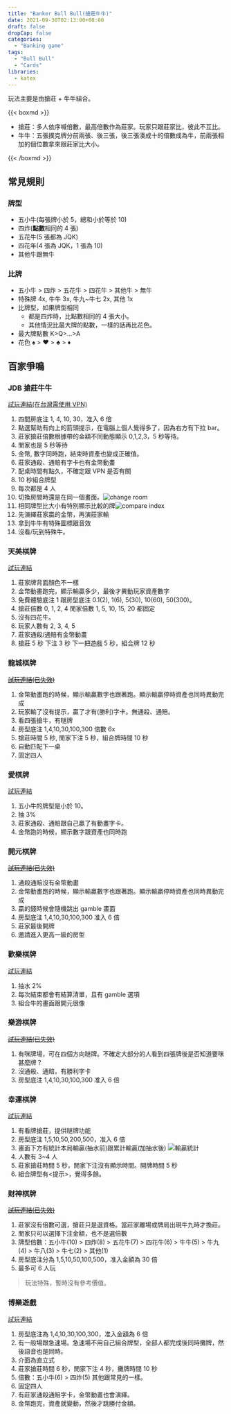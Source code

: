 ```yaml
---
title: "Banker Bull Bull(搶莊牛牛)"
date: 2021-09-30T02:13:00+08:00
draft: false
dropCap: false
categories:
  - "Banking game"
tags:
  - "Bull Bull"
  - "Cards"
libraries:
  - katex
---
```


玩法主要是由搶莊 + 牛牛組合。

{{< boxmd >}}

- 搶莊：多人依序喊倍數，最高倍數作為莊家。玩家只跟莊家比，彼此不互比。
- 牛牛：五張撲克牌分前兩張、後三張，後三張湊成十的倍數成為牛，前兩張相加的個位數拿來跟莊家比大小。

{{< /boxmd >}}

<!--more-->

## 常見規則

### 牌型

- 五小牛(每張牌小於 5，總和小於等於 10)
- 四炸(**點數**相同的 4 張)
- 五花牛(5 張都為 JQK)
- 四花年(4 張為 JQK，1 張為 10)
- 其他牛跟無牛

### 比牌

- 五小牛 > 四炸 > 五花牛 > 四花牛 > 其他牛 > 無牛
- 特殊牌 4x, 牛牛 3x, 牛九~牛七 2x, 其他 1x
- 比牌型，如果牌型相同
  - 都是四炸時，比點數相同的 4 張大小。
  - 其他情況比最大牌的點數，一樣的話再比花色。
- 最大牌點數 K>Q>...>A
- 花色 :spades: > :hearts: > :clubs: > :diamonds:

## 百家爭鳴

### JDB 搶莊牛牛

[試玩連結(在台灣需使用 VPN)](https://www.jdbgaming.com/tw/game/%E6%A3%8B%E7%89%8C/%E6%90%B6%E8%8E%8A%E7%89%9B%E7%89%9B2)

1. 四間房底注 1, 4, 10, 30，准入 6 倍
2. 點選幫助有向上的箭頭提示，在電腦上個人覺得多了，因為右方有下拉 bar。
3. 莊家搶莊倍數根據帶的金額不同動態顯示 0,1,2,3，5 秒等待。
4. 閒家也是 5 秒等待
5. 金幣, 數字同時跑，結束時資產也變成正確值。
6. 莊家通殺、通賠有字卡也有金幣動畫
7. 配桌時間有點久，不確定跟 VPN 是否有關
8. 10 秒組合牌型
9. 每次都是 4 人
10. 切換房間時還是在同一個畫面。![change room](https://i.imgur.com/c9UUrf0.jpg)
11. 相同牌型比大小有特別顯示比較的牌![compare index](https://i.imgur.com/I7JW8Gf.jpg)
12. 先演繹莊家贏的金幣，再演莊家輸
13. 拿到牛牛有特殊圖標跟音效
14. 沒看/玩到特殊牛。

### 天美棋牌

[試玩連結](http://show.tm-gaming.com/poker.html)

1. 莊家牌背面顏色不一樣
2. 金幣動畫跑完，顯示輸贏多少，最後才異動玩家資產數字
3. 免費體驗底注 1 跟房型底注 0.1(2), 1(6), 5(30), 10(60), 50(300)。
4. 搶莊倍數 0, 1, 2, 4 閒家倍數 1, 5, 10, 15, 20 都固定
5. 沒有四花牛。
6. 玩家人數有 2, 3, 4, 5
7. 莊家通殺/通賠有金幣動畫
8. 搶莊 5 秒 下注 3 秒 下一把遊戲 5 秒，組合牌 12 秒

### 龍城棋牌

~~[試玩連結(已失效)](http://play.lc218.com/)~~

1. 金幣動畫跑的時候，顯示輸贏數字也跟著跑。顯示輸贏停時資產也同時異動完成
2. 玩家輸了沒有提示，贏了才有(勝利)字卡。無通殺、通賠。
3. 看四張搶牛，有瞇牌
4. 房型底注 1,4,10,30,100,300 倍數 6x
5. 搶莊時間 5 秒, 閒家下注 5 秒，組合牌時間 10 秒
6. 自動匹配下一桌
7. 固定四人

### 愛棋牌

[試玩連結](https://www.aiqp001.com/)

1. 五小牛的牌型是小於 10。
2. 抽 3%
3. 莊家通殺、通賠跟自己贏了有動畫字卡。
4. 金幣跑的時候，顯示數字跟資產也同時跑

### 開元棋牌

~~[試玩連結(已失效)](https://play.ky206.com/)~~

1. 通殺通賠沒有金幣動畫
2. 金幣動畫跑的時候，顯示輸贏數字也跟著跑。顯示輸贏停時資產也同時異動完成
3. 贏的錢時候會隨機跳出 gamble 畫面
4. 房型底注 1,4,10,30,100,300 准入 6 倍
5. 莊家最後開牌
6. 邀請進入更高一級的房型

### 歡樂棋牌

[試玩連結](https://huanlegame.com/index.html)

1. 抽水 2%
2. 每次結束都會有結算清單，且有 gamble 選項
3. 組合牛的畫面跟開元很像

### 樂游棋牌

~~[試玩連結(已失效)](https://demo.leg666.com/)~~

1. 有咪牌場，可在四個方向瞇牌。不確定大部分的人看到四張牌後是否知道要咪甚麼牌？
2. 沒通殺、通賠，有勝利字卡
3. 房型底注 1,4,10,30,100,300 准入 6 倍

### 幸運棋牌

[試玩連結](http://h5.visa588.com/)

1. 有看牌搶莊，提供瞇牌功能
2. 房型底注 1,5,10,50,200,500，准入 6 倍
3. 畫面下方有統計本局輸贏(抽水前)跟累計輸贏(加抽水後)
   ![輸贏統計](https://i.imgur.com/AoDarPJ.png)
4. 人數有 3~4 人
5. 莊家搶莊時間 5 秒，閒家下注沒有顯示時間。開牌時間 5 秒
6. 組合牌型有<提示>，覺得多餘。

### 財神棋牌

~~[試玩連結(已失效)](https://www.dijunlianmeng.com/gamehall_new/index.html)~~

1. 莊家沒有倍數可選，搶莊只是選資格。當莊家離場或牌局出現牛九時才換莊。
2. 閒家只可以選擇下注金額，也不是選倍數
3. 牌型倍數：五小牛(10) > 四炸(8) > 五花牛(7) > 四花牛(6) > 牛牛(5) > 牛九(4) > 牛八(3) > 牛七(2) > 其他(1)
4. 房型底注分為 1,5,10,50,100,500，准入金額為 30 倍
5. 最多可 6 人玩

> 玩法特殊，暫時沒有參考價值。

### 博樂遊戲

[試玩連結](https://demo.v5sm.com/game/index.html)

1. 房型底注為 1,4,10,30,100,300，准入金額為 6 倍
2. 有一般場跟急速場。急速場不用自己組合牌型，全部人都完成後同時攤牌，然後語音也是同時。
3. 介面為直立式
4. 莊家搶莊時間 6 秒，閒家下注 4 秒，攤牌時間 10 秒
5. 倍數：五小牛(6) > 四炸(5) 其他跟常見的一樣。
6. 固定四人
7. 有莊家通殺通賠字卡，金幣動畫也會演繹。
8. 金幣跑完，資產就變動，然後才跳勝付金額。
